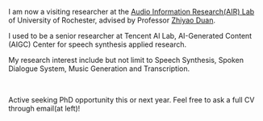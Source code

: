 I am now a visiting researcher at the [Audio Information Research(AIR) Lab](https://labsites.rochester.edu/air/) of University of Rochester, advised by Professor [Zhiyao Duan](https://hajim.rochester.edu/ece/sites/zduan/).

I used to be a senior researcher at Tencent AI Lab, AI-Generated Content (AIGC) Center for speech synthesis applied research.

My research interest include but not limit to Speech Synthesis, Spoken Dialogue System,  Music Generation and Transcription.
<br/>

<br/>
 
Active seeking PhD opportunity this or next year. Feel free to ask a full CV through email(at left)! 
